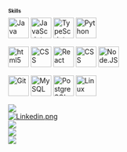 <h2 style="font-size: 10px;">Skills</h2>
<div>
    <img align="center" alt ="Java" height="42px" src="https://cdn.jsdelivr.net/gh/devicons/devicon@latest/icons/java/java-original.svg" />
    <img align="center" alt="JavaScript" height="42px" src="https://cdn.jsdelivr.net/gh/devicons/devicon@latest/icons/javascript/javascript-original.svg">
    <img align="center" alt="TypeScript" height="42px" src="https://cdn.jsdelivr.net/gh/devicons/devicon@latest/icons/typescript/typescript-original.svg" />
    <img align="center" alt="Python" height="42px" src="https://cdn.jsdelivr.net/gh/devicons/devicon@latest/icons/python/python-plain.svg" />
</div>
<br>
<div>
    <img align="center" alt="html5" height="42px" src="https://cdn.jsdelivr.net/gh/devicons/devicon@latest/icons/html5/html5-original.svg">
    <img align="center" alt="CSS" height="42px" src="https://cdn.jsdelivr.net/gh/devicons/devicon@latest/icons/css3/css3-original.svg">
    <img align="center" alt="React" height="42px" src="https://cdn.jsdelivr.net/gh/devicons/devicon@latest/icons/react/react-original.svg">
    <img align="center" alt="CSS" height="42px" src="https://cdn.jsdelivr.net/gh/devicons/devicon@latest/icons/sass/sass-original.svg">
    <img align="center" alt="Node.JS" height="42px" src="https://cdn.jsdelivr.net/gh/devicons/devicon@latest/icons/nodejs/nodejs-original.svg" />
</div>
<br>
<div>
    <img align="center" alt ="Git" height="42px" src="https://cdn.jsdelivr.net/gh/devicons/devicon@latest/icons/git/git-original.svg"/>
    <img align="center" alt ="MySQL" height="42px" src="https://cdn.jsdelivr.net/gh/devicons/devicon@latest/icons/mysql/mysql-original.svg"/>
    <img align="center" alt ="PostgreSQL" height="42px" src="https://cdn.jsdelivr.net/gh/devicons/devicon@latest/icons/postgresql/postgresql-plain.svg"/>
    <img align="center" alt ="Linux" height="42px" src="https://cdn.jsdelivr.net/gh/devicons/devicon@latest/icons/linux/linux-original.svg"/>
    
    
</div>
<br>
<div>
    <a href="https://github.com/lipeoe/convoychat">
        <img  src="https://github-readme-stats.vercel.app/api/top-langs/?username=lipeoe&layout=compact&size_weight=0.6&count_weight=0.5&theme=dark">
    </a>
    <div>
        <div>        
            <a href="https://www.linkedin.com/in/felipeosantosojo/" target="_blank">
                <img alt="Linkedin.png" src="https://img.shields.io/badge/LinkedIn-0077B5?style=for-the-badge&logo=linkedin&logoColor=white">
            </a>
        </div>
        <div>        
            <a href="https://leetcode.com/u/lipeoe/">        
                <img src="https://img.shields.io/badge/-LeetCode-FFA116?style=for-the-badge&logo=LeetCode&logoColor=black">
            </a>
        </div>
        <div>
            <a href="https://www.codewars.com/users/lipeoe">
                <img src="https://img.shields.io/badge/Codewars-B1361E?style=for-the-badge&logo=Codewars&logoColor=white">
            </a>
        </div>
        <div>
            <a href="vhttps://www.codewars.com/users/lipeoe">
                <img src="https://img.shields.io/badge/-Hackerrank-2EC866?style=for-the-badge&logo=HackerRank&logoColor=white">
            </a>
        </div>
    </div>
</div>


